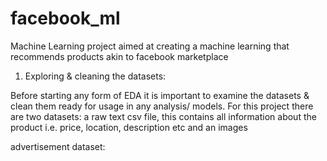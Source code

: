 # facebook_ml
Machine Learning project aimed at creating a machine learning that recommends products akin to facebook marketplace

1. Exploring & cleaning the datasets:

Before starting any form of EDA it is important to examine the datasets & clean them ready for usage in any analysis/ models. For this project there are two datasets: a raw text csv file, this contains all information about the product i.e. price, location, description etc and an images 

advertisement dataset:

